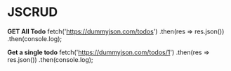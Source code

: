 # JSCRUD
**GET All Todo**
fetch('https://dummyjson.com/todos')
.then(res => res.json())
.then(console.log);

**Get a single todo**
fetch('https://dummyjson.com/todos/1')
.then(res => res.json())
.then(console.log);
